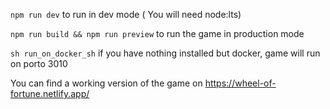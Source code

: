 `npm run dev` to run in dev mode ( You will need node:lts)

`npm run build && npm run preview` to run the game in production mode

`sh run_on_docker_sh` if you have nothing installed but docker, game will run on porto 3010

You can find a working version of the game on 
https://wheel-of-fortune.netlify.app/

